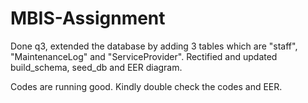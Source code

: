 # MBIS-Assignment
Done q3, extended the database by adding 3 tables which are "staff", "MaintenanceLog" and "ServiceProvider". Rectified and updated build_schema, seed_db and EER diagram.

Codes are running good. Kindly double check the codes and EER.
